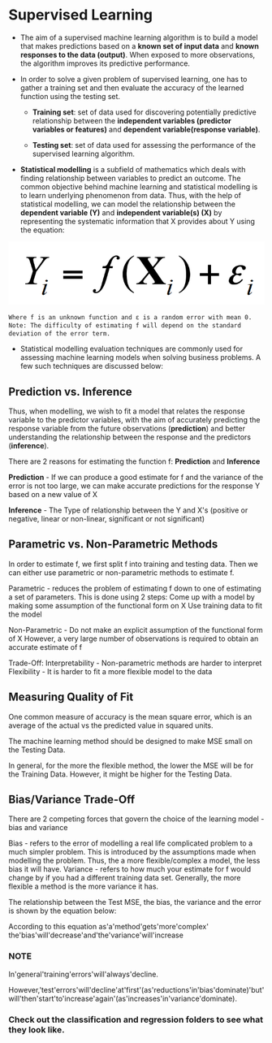 # Supervised Learning

* The aim of a supervised machine learning algorithm is to build a model that makes predictions based on a **known set of input data** and **known responses to the data (output)**. When exposed to more observations, the algorithm improves its predictive performance.

* In order to solve a given problem of supervised learning, one has to gather a training set and then evaluate the accuracy of the learned function using the testing set. 

	* **Training set**: set of data used for discovering potentially predictive relationship between the **independent variables (predictor variables or features)** and **dependent variable(response variable)**.

	* **Testing set**: set of data used for assessing the performance of the supervised learning algorithm. 

* **Statistical modelling** is a subfield of mathematics which deals with finding relationship between variables to predict an outcome. The common objective behind machine learning and statistical modelling is to learn underlying phenomenon from data. Thus, with the help of statistical modelling, we can model the relationship between the **dependent variable (Y)** and **independent  variable(s) (X)** by representing the systematic information that X provides about Y using the equation:

![model_equation](./images/model_eq.png)

	Where f is an unknown function and ε is a random error with mean 0. 
	Note: The difficulty of estimating f will depend on the standard deviation of the error term. 


* Statistical modelling evaluation techniques are commonly used for assessing machine learning models when solving business problems. A few such techniques are discussed below: 

## Prediction vs. Inference

Thus, when modelling, we wish to fit a model that relates the response variable to the predictor variables, with the aim of accurately predicting the response variable from the future observations (**prediction**) and better understanding the relationship between the response and the predictors (**inference**).

There are 2 reasons for estimating the function f: **Prediction** and **Inference**

**Prediction** - If we can produce a good estimate for f and the variance of the error is not too large, we can make accurate predictions for the response Y based on a new value of X

**Inference** - The Type of relationship between the Y and X's (positive or negative, linear or non-linear, significant or not significant)


## Parametric vs. Non-Parametric Methods

In order to estimate f, we first split f into training and testing data. 
Then we can either use parametric or non-parametric methods to estimate f.

Parametric - reduces the problem of estimating f down to one of estimating a set of parameters. This is done using 2 steps:
Come up with a model by making some assumption of the functional form on X
Use training data to fit the model

Non-Parametric - Do not make an explicit assumption of the functional form of X
However, a very large number of observations is required to obtain an accurate estimate of f

Trade-Off:
Interpretability - Non-parametric methods are harder to interpret
Flexibility - It is harder to fit a more flexible model to the data

## Measuring Quality of Fit

One common measure of accuracy is the mean square error, which is an average of the actual vs the predicted value in squared units.

The machine learning method should be designed to make MSE small on the Testing Data.

In general, for the more the flexible method, the lower the MSE will be for the Training Data. However, it might be higher for the Testing Data. 

## Bias/Variance Trade-Off

There are 2 competing forces that govern the choice of the learning model - bias and variance

Bias - refers to the error of modelling a real life complicated problem to a much simpler problem. This is introduced by the assumptions made when modelling the problem. Thus, the a more flexible/complex a model, the less bias it will have.
Variance -  refers to how much your estimate for f would change by if you had a different training data set. Generally, the more flexible a method is the more variance it has.

The relationship between the Test MSE, the bias, the variance and the error is shown by the equation below:

According to this equation as'a'method'gets'more'complex' the'bias'will'decrease'and'the'variance'will'increase

### NOTE

In'general'training'errors'will'always'decline.

However,'test'errors'will'decline'at'first'(as'reductions'in'bias'dominate)'but'will'then'start'to'increase'again'(as'increases'in'variance'dominate).


### Check out the classification and regression folders to see what they look like. 